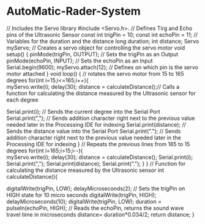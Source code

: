 # AutoMatic-Rader-System
// Includes the Servo library
#include <Servo.h>. 
// Defines Tirg and Echo pins of the Ultrasonic Sensor
const int trigPin = 10;
const int echoPin = 11;
// Variables for the duration and the distance
long duration;
int distance;
Servo myServo; // Creates a servo object for controlling the servo motor
void setup() {
  pinMode(trigPin, OUTPUT); // Sets the trigPin as an Output
  pinMode(echoPin, INPUT); // Sets the echoPin as an Input
  Serial.begin(9600);
  myServo.attach(12); // Defines on which pin is the servo motor attached
}
void loop() {
  // rotates the servo motor from 15 to 165 degrees
  for(int i=15;i<=165;i++){  
  myServo.write(i);
  delay(30);
  distance = calculateDistance();// Calls a function for calculating the distance measured by the Ultrasonic sensor for each degree
  
  Serial.print(i); // Sends the current degree into the Serial Port
  Serial.print(","); // Sends addition character right next to the previous value needed later in the Processing IDE for indexing
  Serial.print(distance); // Sends the distance value into the Serial Port
  Serial.print("."); // Sends addition character right next to the previous value needed later in the Processing IDE for indexing
  }
  // Repeats the previous lines from 165 to 15 degrees
  for(int i=165;i>15;i--){  
  myServo.write(i);
  delay(30);
  distance = calculateDistance();
  Serial.print(i);
  Serial.print(",");
  Serial.print(distance);
  Serial.print(".");
  }
}
// Function for calculating the distance measured by the Ultrasonic sensor
int calculateDistance(){ 
  
  digitalWrite(trigPin, LOW); 
  delayMicroseconds(2);
  // Sets the trigPin on HIGH state for 10 micro seconds
  digitalWrite(trigPin, HIGH); 
  delayMicroseconds(10);
  digitalWrite(trigPin, LOW);
  duration = pulseIn(echoPin, HIGH); // Reads the echoPin, returns the sound wave travel time in microseconds
  distance= duration*0.034/2;
  return distance;
}
